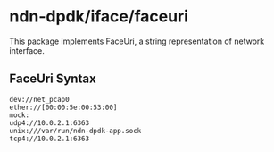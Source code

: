# ndn-dpdk/iface/faceuri

This package implements FaceUri, a string representation of network interface.

## FaceUri Syntax

```
dev://net_pcap0
ether://[00:00:5e:00:53:00]
mock:
udp4://10.0.2.1:6363
unix:///var/run/ndn-dpdk-app.sock
tcp4://10.0.2.1:6363
```
